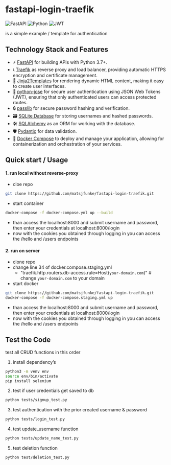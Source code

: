 # fastapi-login-traefik
![FastAPI](https://img.shields.io/badge/FastAPI-005571?style=for-the-badge&logo=fastapi)
![Python](https://img.shields.io/badge/python-3670A0?style=for-the-badge&logo=python&logoColor=ffdd54)
![JWT](https://img.shields.io/badge/JWT-black?style=for-the-badge&logo=JSON%20web%20tokens)

is a simple example / template for authentication   

## Technology Stack and Features
- ⚡ [FastAPI](https://fastapi.tiangolo.com) for building APIs with Python 3.7+.
- 📞 [Traefik](https://traefik.io) as reverse proxy and load balancer, providing automatic HTTPS encryption and certificate management.
- 🥷 [Jinja2Templates](https://fastapi.tiangolo.com/advanced/templates/) for rendering dynamic HTML content, making it easy to create user interfaces.
- 🍪 [python-jose](https://python-jose.readthedocs.io/en/latest/) for secure user authentication using JSON Web Tokens (JWT), ensuring that only authenticated users can access protected routes.
- 🔒 [passlib](https://pypi.org/project/passlib/) for secure password hashing and verification.
- 🗃️ [SQLite Database](https://www.sqlite.org/) for storing usernames and hashed passwords.
- 🛠️ [SQLAlchemy](https://www.sqlalchemy.org/) as an ORM for working with the database.
- 🛡️ [Pydantic](https://docs.pydantic.dev) for data validation.
- 🐋 [Docker Compose](https://www.docker.com) to deploy and manage your application, allowing for containerization and orchestration of your services.

## Quick start / Usage

#### 1. run local without reverse-proxy
- cloe repo
```bash
git clone https://github.com/matsjfunke/fastapi-login-traefik.git
```
- start container
```bash
docker-compose -f docker-compose.yml up --build
```
- than access the localhost:8000 and submit username and password, then enter your credentials at localhost:8000/login 
- now with the cookies you obtained through logging in you can access the /hello and /users endpoints
 

#### 2. run on server
- clone repo
- change line 34 of docker.compose.staging.yml
    - "traefik.http.routers.db-access.rule=Host(`your-domain.com`)" # change `your-domain.com` to your domain
- start docker 
```bash
git clone https://github.com/matsjfunke/fastapi-login-traefik.git
docker-compose -f docker-compose.staging.yml up
```
- than access the localhost:8000 and submit username and password, then enter your credentials at localhost:8000/login 
- now with the cookies you obtained through logging in you can access the /hello and /users endpoints


## Test the Code
test all CRUD functions in this order
1. install dependency’s
```bash
python3 -m venv env
source env/bin/activate
pip install selenium
```
2. test if user credentials get saved to db
```bash
python tests/signup_test.py
```
3. test authentication with the prior created username & password
```bash
python tests/login_test.py
```
4. test update_username function
```bash
python tests/update_name_test.py
``` 
5. test deletion function
```bash
python test/deletion_test.py
```
